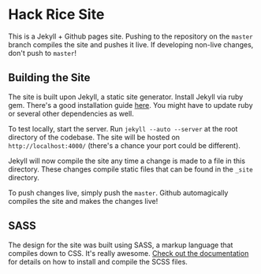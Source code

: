 # Hack Rice Site

This is a Jekyll + Github pages site. Pushing to the repository on the `master` branch compiles the site and pushes it live. If developing non-live changes, don't push to `master`!

## Building the Site

The site is built upon Jekyll, a static site generator. Install Jekyll via ruby gem. There's a good installation guide [here](http://jekyllrb.com/docs/installation/). You might have to update ruby or several other dependencies as well.

To test locally, start the server. Run `jekyll --auto --server` at the root directory of the codebase. The site will be hosted on `http://localhost:4000/` (there's a chance your port could be different).

Jekyll will now compile the site any time a change is made to a file in this directory. These changes compile static files that can be found in the `_site` directory.

To push changes live, simply push the `master`. Github automagically compiles the site and makes the changes live!

## SASS

The design for the site was built using SASS, a markup language that compiles down to CSS. It's really awesome. [Check out the documentation](http://sass-lang.com/) for details on how to install and compile the SCSS files.